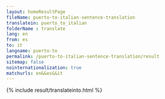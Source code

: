 ```yaml
---
layout: homeResultPage
fileName: puerto-to-italian-sentence-translation
translatein: puerto_to_italian
folderName : translate
lang: en
from: es
to: it
langname: puerto-to
permalink: /puerto-to-italian-sentence-translation/result
sitemap: false
nointernationalization: true
matchurls: en&&es&&it
---
```

{% include result/translateinto.html %}

<script src="/js/result/translation.js" data-foldername="{{page.folderName}}" data-lang="{{page.lang}}"></script>
